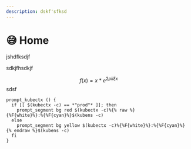 ```yaml
---
description: dskf'sfksd
---
```


# 😅 Home

jshdfksdjf



sdkjfhsdkjf



$$f(x) = x * e^{2 pi i \xi x}$$sdsf



```
prompt_kubectx () {
  if [[ $(kubectx -c) == *"prod"* ]]; then
    prompt_segment bg red $(kubectx -c)%{% raw %}
{%F{white}%}:%{%F{cyan}%}$(kubens -c)
  else
    prompt_segment bg yellow $(kubectx -c)%{%F{white}%}:%{%F{cyan}%}
{% endraw %}$(kubens -c)
  fi
}
```
